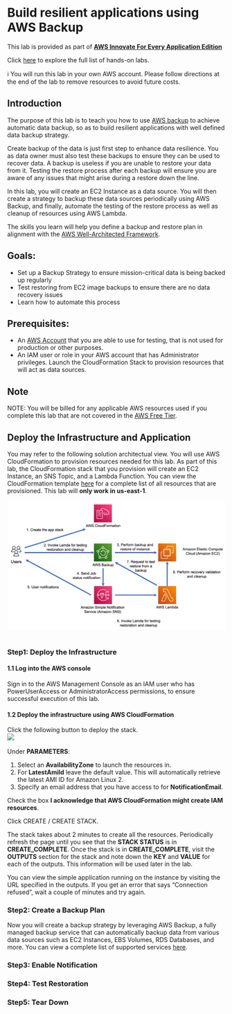 # **Build resilient applications using AWS Backup**

This lab is provided as part of **[AWS Innovate For Every Application Edition](https://aws.amazon.com/events/aws-innovate/apj/for-every-app/)**

Click [here](https://github.com/phonghuule/aws-innovate-fea-2022) to explore the full list of hands-on labs.

ℹ️ You will run this lab in your own AWS account. Please follow directions at the end of the lab to remove resources to avoid future costs.

## Introduction
The purpose of this lab is to teach you how to use [AWS backup](https://aws.amazon.com/backup/) to achieve automatic data backup, so as to build resilient applications with well defined data backup strategy.

Create backup of the data is just first step to enhance data resilience. You as data owner must also test these backups to ensure they can be used to recover data. A backup is useless if you are unable to restore your data from it. Testing the restore process after each backup will ensure you are aware of any issues that might arise during a restore down the line.

In this lab, you will create an EC2 Instance as a data source. You will then create a strategy to backup these data sources periodically using AWS Backup, and finally, automate the testing of the restore process as well as cleanup of resources using AWS Lambda.

The skills you learn will help you define a backup and restore plan in alignment with the [AWS Well-Architected Framework](https://aws.amazon.com/architecture/well-architected/?wa-lens-whitepapers.sort-by=item.additionalFields.sortDate&wa-lens-whitepapers.sort-order=desc&wa-guidance-whitepapers.sort-by=item.additionalFields.sortDate&wa-guidance-whitepapers.sort-order=desc).

## Goals:
* Set up a Backup Strategy to ensure mission-critical data is being backed up regularly
* Test restoring from EC2 image backups to ensure there are no data recovery issues
* Learn how to automate this process

## Prerequisites:
* An [AWS Account](https://portal.aws.amazon.com/gp/aws/developer/registration/index.html) that you are able to use for testing, that is not used for production or other purposes.
* An IAM user or role in your AWS account that has Administrator privileges. Launch the CloudFormation Stack to provision resources that will act as data sources.

## Note
NOTE: You will be billed for any applicable AWS resources used if you complete this lab that are not covered in the [AWS Free Tier](https://aws.amazon.com/free/).

## Deploy the Infrastructure and Application
You may refer to the following solution architectual view. You will use AWS CloudFormation to provision resources needed for this lab. As part of this lab, the CloudFormation stack that you provision will create an EC2 Instance, an SNS Topic, and a Lambda Function. You can view the CloudFormation template [here](https://github.com/JerryChenZeyun/Build-resilient-applications-using-AWS-Backup/blob/main/aws-backup-lab.yaml) for a complete list of all resources that are provisioned. This lab will **only work in us-east-1**.

![Solution Architect View](/images/solution-topo.png)
<br /><br />

### Step1: Deploy the Infrastructure
#### 1.1 Log into the AWS console
Sign in to the AWS Management Console as an IAM user who has PowerUserAccess or AdministratorAccess permissions, to ensure successful execution of this lab.

#### 1.2 Deploy the infrastructure using AWS CloudFormation
Click the following button to deploy the stack. [\
![](https://d2908q01vomqb2.cloudfront.net/f1f836cb4ea6efb2a0b1b99f41ad8b103eff4b59/2019/10/30/LaunchCFN.png)](https://console.aws.amazon.com/cloudformation/home?region=us-east-1#/stacks/create/review?stackName=WA-Backup-Lab&templateURL=https://aws-innovate-2022-aws-backup-lab.s3.ap-southeast-2.amazonaws.com/aws-backup-lab.yaml)

Under **PARAMETERS**:

1. Select an **AvailabilityZone** to launch the resources in.
2. For **LatestAmiId** leave the default value. This will automatically retrieve the latest AMI ID for Amazon Linux 2.
3. Specify an email address that you have access to for **NotificationEmail**.

Check the box **I acknowledge that AWS CloudFormation might create IAM resources**.

Click CREATE / CREATE STACK.

The stack takes about 2 minutes to create all the resources. Periodically refresh the page until you see that the **STACK STATUS** is in **CREATE_COMPLETE**. Once the stack is in **CREATE_COMPLETE**, visit the **OUTPUTS** section for the stack and note down the **KEY** and **VALUE** for each of the outputs. This information will be used later in the lab.

You can view the simple application running on the instance by visiting the URL specified in the outputs. If you get an error that says “Connection refused”, wait a couple of minutes and try again.

### Step2: Create a Backup Plan
Now you will create a backup strategy by leveraging AWS Backup, a fully managed backup service that can automatically backup data from various data sources such as EC2 Instances, EBS Volumes, RDS Databases, and more. You can view a complete list of supported services [here](https://docs.aws.amazon.com/aws-backup/latest/devguide/whatisbackup.html#supported-resources).

### Step3: Enable Notification


### Step4: Test Restoration


### Step5: Tear Down








